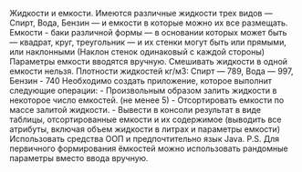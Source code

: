 Жидкости и емкости. Имеются различные жидкости трех видов — Спирт, Вода, Бензин — и емкости в которые можно их все размещать. Емкости - баки различной формы — в основании которых может быть — квадрат, круг, треугольник — и их стенки могут быть или прямыми, или наклонными (Наклон стенок одинаковый с каждой стороны) Параметры емкости вводятся вручную. Смешивать жидкости в одной емкости нельзя. Плотности жидкостей кг/м3: Спирт — 789, Вода — 997, Бензин - 740 Необходимо создать приложение, которое выполнит следующие операции: - Произвольным образом залить жидкости в некоторое число емкостей. (не менее 5) - Отсортировать емкости по массе залитой жидкости. - Вывести в консоли результат в виде таблицы, отсортированные емкости и их содержимое (выводить все атрибуты, включая объем жидкости в литрах и параметры емкости) Использовать средства ООП и предпочтительно язык Java. P.S. Для первичного формирования ёмкостей можно использовать рандомные параметры вместо ввода вручную.

